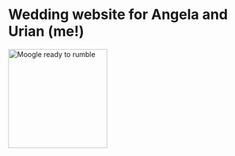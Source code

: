 # Wedding website for Angela and Urian (me!)

<img
    src="https://vignette2.wikia.nocookie.net/finalfantasy/images/1/1a/DungeonHeroX.jpg/revision/latest?cb=20080302151110"
    alt="Moogle ready to rumble"
    width="200"
/>
